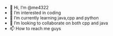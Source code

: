 - 👋 Hi, I’m @me4322
- 👀 I’m interested in coding
- 🌱 I’m currently learning java,cpp and python
- 💞️ I’m looking to collaborate on both cpp and java
- 📫 How to reach me guys

<!hello every body
me4322/me4322 is a ✨ special ✨ repository because its `README.md` (this file) appears on your GitHub profile.
You can click the Preview link to take a look at your changes.
--->
